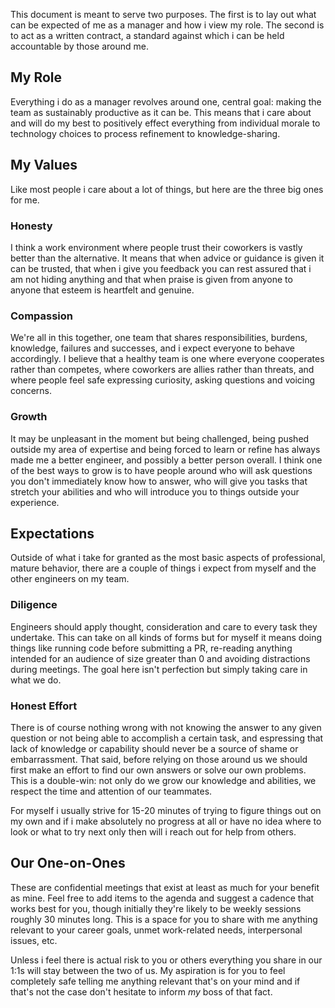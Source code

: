 This document is meant to serve two purposes. The first is to lay out what can be expected of me as a manager and how i view my role. The second is to act as a written contract, a standard against which i can be held accountable by those around me.
## My Role
Everything i do as a manager revolves around one, central goal: making the team as sustainably productive as it can be. This means that i care about and will do my best to positively effect everything from individual morale to technology choices to process refinement to knowledge-sharing.
## My Values
Like most people i care about a lot of things, but here are the three big ones for me.
### Honesty
I think a work environment where people trust their coworkers is vastly better than the alternative. It means that when advice or guidance is given it can be trusted, that when i give you feedback you can rest assured that i am not hiding anything and that when praise is given from anyone to anyone that esteem is heartfelt and genuine.
### Compassion
We're all in this together, one team that shares responsibilities, burdens, knowledge, failures and successes, and i expect everyone to behave accordingly. I believe that a healthy team is one where everyone cooperates rather than competes, where coworkers are allies rather than threats, and where people feel safe expressing curiosity, asking questions and voicing concerns. 
### Growth
It may be unpleasant in the moment but being challenged, being pushed outside my area of expertise and being forced to learn or refine has always made me a better engineer, and possibly a better person overall. I think one of the best ways to grow is to have people around who will ask questions you don't immediately know how to answer, who will give you tasks that stretch your abilities and who will introduce you to things outside your experience. 
## Expectations
Outside of what i take for granted as the most basic aspects of professional, mature behavior, there are a couple of things i expect from myself and the other engineers on my team.
### Diligence
Engineers should apply thought, consideration and care to every task they undertake. This can take on all kinds of forms but for myself it means doing things like running code before submitting a PR, re-reading anything intended for an audience of size greater than 0 and avoiding distractions during meetings. The goal here isn't perfection but simply taking care in what we do.
### Honest Effort
There is of course nothing wrong with not knowing the answer to any given question or not being able to accomplish a certain task, and espressing that lack of knowledge or capability should never be a source of shame or embarrassment. That said, before relying on those around us we should first make an effort to find our own answers or solve our own problems. This is a double-win: not only do we grow our knowledge and abilities, we respect the time and attention of our teammates. 

For myself i usually strive for 15-20 minutes of trying to figure things out on my own and if i make absolutely no progress at all or have no idea where to look or what to try next only then will i reach out for help from others. 
## Our One-on-Ones
These are confidential meetings that exist at least as much for your benefit as mine. Feel free to add items to the agenda and suggest a cadence that works best for you, though initially they're likely to be weekly sessions roughly 30 minutes long. This is a space for you to share with me anything relevant to your career goals, unmet work-related needs, interpersonal issues, etc. 

Unless i feel there is actual risk to you or others everything you share in our 1:1s will stay between the two of us. My aspiration is for you to feel completely safe telling me anything relevant that's on your mind and if that's not the case don't hesitate to inform _my_ boss of that fact. 

